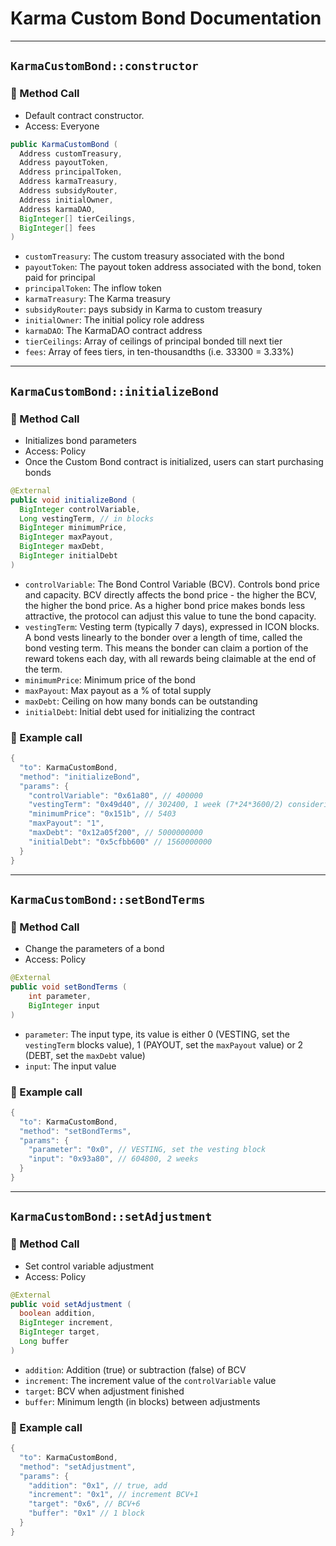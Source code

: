 # Karma Custom Bond Documentation

---

## `KarmaCustomBond::constructor`

### 📜 Method Call

- Default contract constructor.
- Access: Everyone

```java
public KarmaCustomBond (
  Address customTreasury,
  Address payoutToken,
  Address principalToken,
  Address karmaTreasury,
  Address subsidyRouter,
  Address initialOwner,
  Address karmaDAO,
  BigInteger[] tierCeilings,
  BigInteger[] fees
)
```

- `customTreasury`: The custom treasury associated with the bond
- `payoutToken`: The payout token address associated with the bond, token paid for principal
- `principalToken`: The inflow token
- `karmaTreasury`: The Karma treasury
- `subsidyRouter`: pays subsidy in Karma to custom treasury
- `initialOwner`: The initial policy role address
- `karmaDAO`: The KarmaDAO contract address
- `tierCeilings`: Array of ceilings of principal bonded till next tier
- `fees`: Array of fees tiers, in ten-thousandths (i.e. 33300 = 3.33%)

---

## `KarmaCustomBond::initializeBond`

### 📜 Method Call

- Initializes bond parameters
- Access: Policy
- Once the Custom Bond contract is initialized, users can start purchasing bonds

```java
@External
public void initializeBond (
  BigInteger controlVariable,
  Long vestingTerm, // in blocks
  BigInteger minimumPrice,
  BigInteger maxPayout,
  BigInteger maxDebt,
  BigInteger initialDebt
)
```

- `controlVariable`: The Bond Control Variable (BCV). Controls bond price and capacity. BCV directly affects the bond price - the higher the BCV, the higher the bond price. As a higher bond price makes bonds less attractive, the protocol can adjust this value to tune the bond capacity.
- `vestingTerm`: Vesting term (typically 7 days), expressed in ICON blocks. A bond vests linearly to the bonder over a length of time, called the bond vesting term. This means the bonder can claim a portion of the reward tokens each day, with all rewards being claimable at the end of the term.
- `minimumPrice`: Minimum price of the bond
- `maxPayout`: Max payout as a % of total supply
- `maxDebt`: Ceiling on how many bonds can be outstanding
- `initialDebt`: Initial debt used for initializing the contract

### 🧪 Example call

```java
{
  "to": KarmaCustomBond,
  "method": "initializeBond",
  "params": {
    "controlVariable": "0x61a80", // 400000
    "vestingTerm": "0x49d40", // 302400, 1 week (7*24*3600/2) considering 2 seconds blocks
    "minimumPrice": "0x151b", // 5403
    "maxPayout": "1",
    "maxDebt": "0x12a05f200", // 5000000000
    "initialDebt": "0x5cfbb600" // 1560000000
  }
}
```

---

## `KarmaCustomBond::setBondTerms`

### 📜 Method Call

- Change the parameters of a bond
- Access: Policy

```java
@External
public void setBondTerms (
    int parameter,
    BigInteger input
)
```

- `parameter`: The input type, its value is either 0 (VESTING, set the `vestingTerm` blocks value), 1 (PAYOUT, set the `maxPayout` value) or 2 (DEBT, set the `maxDebt` value)
- `input`: The input value

### 🧪 Example call

```java
{
  "to": KarmaCustomBond,
  "method": "setBondTerms",
  "params": {
    "parameter": "0x0", // VESTING, set the vesting block
    "input": "0x93a80", // 604800, 2 weeks
  }
}
```

---

## `KarmaCustomBond::setAdjustment`

### 📜 Method Call

- Set control variable adjustment
- Access: Policy

```java
@External
public void setAdjustment (
  boolean addition,
  BigInteger increment,
  BigInteger target,
  Long buffer
)
```

- `addition`: Addition (true) or subtraction (false) of BCV
- `increment`: The increment value of the `controlVariable` value
- `target`: BCV when adjustment finished
- `buffer`: Minimum length (in blocks) between adjustments

### 🧪 Example call

```java
{
  "to": KarmaCustomBond,
  "method": "setAdjustment",
  "params": {
    "addition": "0x1", // true, add
    "increment": "0x1", // increment BCV+1
    "target": "0x6", // BCV+6
    "buffer": "0x1" // 1 block
  }
}
```
